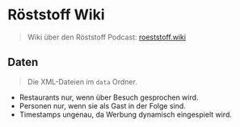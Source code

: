 # Röststoff Wiki
> Wiki über den Röststoff Podcast: [roeststoff.wiki](https://roeststoff.wiki)

## Daten
> Die XML-Dateien im `data` Ordner.
 
* Restaurants nur, wenn über Besuch gesprochen wird.
* Personen nur, wenn sie als Gast in der Folge sind.
* Timestamps ungenau, da Werbung dynamisch eingespielt wird.
